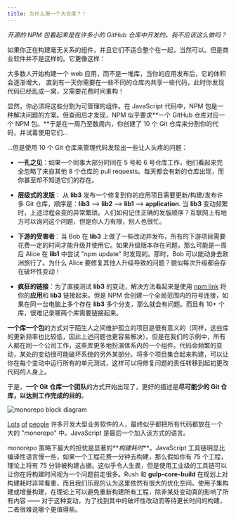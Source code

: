 ```yaml
---
title: 为什么用一个大仓库？！
---
```


_开源的 NPM 包看起来是在许多小的 GitHub 仓库中开发的。我不应该这么做吗？_

如果你正在构建毫无关系的组件，并且它们不适合整个在一起，当然可以。但是商业软件并不是这样的。它更像这样：

大多数人开始构建一个 web 应用，而不是一堆库，当你的应用发布后，它的体积会逐渐增大， 直到有一天你需要在一些不同的仓库内共享一些代码，此时你发现代码已经乱成一窝，又需要花费时间重构！

显然，你必须将这些分割为可管理的组件。在 JavaScript 代码中，NPM 包是一种解决问题的方案。但查阅后才发现，NPM 似乎要求**一个 GitHub 仓库对应一个 NPM 包。**于是在一周乃至数周内，你创建了 10 个 Git 仓库来分割你的代码，并试着使用它们...

...但是使用 10 个 Git 仓库来管理代码发现出一些让人头疼的问题：

- **一孔之见**：如果一个同事大部分时间在 5 号和 6 号仓库工作，他们看起来完全忽略了来自其他 8 个仓库的 pull requests。每天都会有新的仓库出现，而你甚至却不知道它们的存在。

- **层级式的发版**： 从 **lib3** 发布一个修复到你的应用项目需要更新/构建/发布许多 Git 仓库，顺序是：**lib3** --> **lib2** --> **lib1** --> **application**. 当 **lib3** 变动频繁时，上述过程会变的异常繁琐。人们如何记住正确的发版顺序？互联网上有地方可以询问这个问题，但是你人力有限，别人也很忙。

- **下游的受害者**：当 Bob 在 **lib3** 上做了一些改动并发布，所有的下游项目需要花费一定的时间才能升级并使用它。如果升级版本存在问题，那么可能是一周后 Alice 在 **lib1** 中尝试 "npm update" 时发现的。那时，Bob 可以能动身去欧洲旅行了。为什么 Alice 要修复其他人升级导致的问题？貌似每次升级都会存在破坏性变动！

- **疯狂的链接**：为了直接测试 **lib3** 的变动，解决方法看起来是使用 [npm link](https://docs.npmjs.com/cli/link) 将你的**应用**和 **lib3** 链接起来。但是 NPM 会创建一个全局范围内的符号连接，如果在同一台电脑上多个存在 **lib3** 多个分支，那么就会有问题。而且有 10+ 个库，很难记录哪两个库需要链接起来。

**一个库一个包**的方式对于陌生人之间维护孤立的项目是很有意义的（同样，这些库的更新频率也比较低，因此上述问题也更容易解决）。但是在我们的示例中，所有人都在同一个公司工作，这些库更多地扮演体系内的一个组件。代码会频繁的变动，某处的变动很可能破坏系统的另外某部分。将多个项目集合起来构建，可以让你在每个变动中运行所有的单元测试，这样可以将修复问题的责任转移到起初更改代码的人身上。

于是，**一个 Git 仓库一个团队**的方式开始出现了，更好的描述是**尽可能少的 Git 仓库，以达到工作完成的目的**。

<div>
  <img src="/images/home/mono-concept-h.svg" alt="monorepo block diagram" style={{ width: '50rem' }} />
  <p />
</div>

[Lots](https://danluu.com/monorepo/) [of](https://medium.com/@bebraw/the-case-for-monorepos-907c1361708a) [people](http://blog.shippable.com/our-journey-to-microservices-and-a-mono-repository) 许多开发大型业务软件的人，最终似乎都把所有代码都放在一个大的 "monorepo" 中。JavaScript 是最后一个加入该方式的语言。

monorepo 策略下最大的担忧是显著的**_构建耗时_**。JavaScript 工具链明显比编译性语言慢一些，如果一个工程花费一分钟去构建，那么假如你有 75 个工程，理论上将有 75 分钟被构建占据。这似乎令人生畏，但是使用工业级的工具链可以让你在将构建时间视为一个问题前走很多。Rush 和 **gulp-core-build** 在规划上对构建耗时非常看重，而且我们乐观的认为这里依然有很大的优化空间。使用子集构建或增量构建，在理论上可以避免重新构建所有工程，除非某处变动真的影响了所有内容 —— 对于这种变动，为了找到其中的破坏性改动而等待更长时间的构建，二者很难说哪个更值得些。
